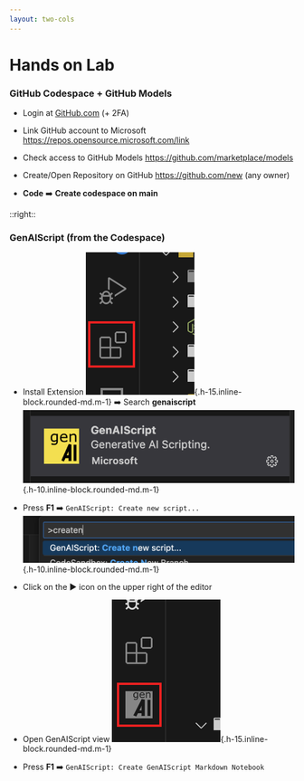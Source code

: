 ```yaml
---
layout: two-cols
---
```


# Hands on Lab

### GitHub Codespace + GitHub Models

-   Login at [GitHub.com](https://github.com) (+ 2FA)

-   Link GitHub account to Microsoft https://repos.opensource.microsoft.com/link

-   Check access to GitHub Models https://github.com/marketplace/models

-   Create/Open Repository on GitHub https://github.com/new (any owner)

-   **Code** ➡️ **Create codespace on main**

::right::

### GenAIScript (from the Codespace)

-   Install Extension ![Extensions icon](./vscode-extensions-view.png){.h-15.inline-block.rounded-md.m-1} ➡️ Search **genaiscript** ![Marketplace icon](./vscode-marketplace.png){.h-10.inline-block.rounded-md.m-1}

-   Press **F1** ➡️ `GenAIScript: Create new script...` <br/>
    ![Create a new script](./vscode-create-new-script.png){.h-10.inline-block.rounded-md.m-1}
-   Click on the ▶️ icon on the upper right of the editor
-   Open GenAIScript view ![GenAIScript view](./vscode-genaiscript-view.png){.h-15.inline-block.rounded-md.m-1}
-   Press **F1** ➡️ `GenAIScript: Create GenAIScript Markdown Notebook`